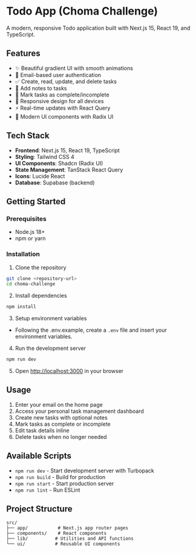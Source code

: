 # Todo App (Choma Challenge)

A modern, responsive Todo application built with Next.js 15, React 19, and TypeScript.

## Features

- ✨ Beautiful gradient UI with smooth animations
- 📧 Email-based user authentication
- ✅ Create, read, update, and delete tasks
- 📝 Add notes to tasks
- 🔄 Mark tasks as complete/incomplete
- 📱 Responsive design for all devices
- ⚡ Real-time updates with React Query
- 🎨 Modern UI components with Radix UI

## Tech Stack

- **Frontend**: Next.js 15, React 19, TypeScript
- **Styling**: Tailwind CSS 4
- **UI Components**: Shadcn (Radix UI)
- **State Management**: TanStack React Query
- **Icons**: Lucide React
- **Database**: Supabase (backend)

## Getting Started

### Prerequisites

- Node.js 18+
- npm or yarn

### Installation

1. Clone the repository

```bash
git clone <repository-url>
cd choma-challenge
```

2. Install dependencies

```bash
npm install
```

3. Setup environment variables

- Following the .env.example, create a `.env` file and insert your environment variables.

4. Run the development server

```bash
npm run dev
```

5. Open [http://localhost:3000](http://localhost:3000) in your browser

## Usage

1. Enter your email on the home page
2. Access your personal task management dashboard
3. Create new tasks with optional notes
4. Mark tasks as complete or incomplete
5. Edit task details inline
6. Delete tasks when no longer needed

## Available Scripts

- `npm run dev` - Start development server with Turbopack
- `npm run build` - Build for production
- `npm run start` - Start production server
- `npm run lint` - Run ESLint

## Project Structure

```
src/
├── app/           # Next.js app router pages
├── components/    # React components
├── lib/          # Utilities and API functions
└── ui/           # Reusable UI components
```
